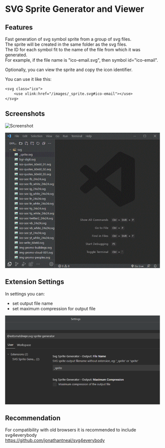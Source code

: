 # SVG Sprite Generator and Viewer

## Features

Fast generation of svg symbol sprite from a group of svg files.  
The sprite will be created in the same folder as the svg files.  
The ID for each symbol fit to the name of the file from which it was generated.  
For example, if the file name is "ico-email.svg", then symbol id="ico-email".

Optionally, you can view the sprite and copy the icon identifier. 

You can use it like this:
```
<svg class="ico">
    <use xlink:href="/images/_sprite.svg#ico-email"></use>
</svg>
```


## Screenshots

![Screenshot](https://raw.githubusercontent.com/smatDnepr/SVG-Sprite-Generator/master/images/capture.gif)


![Screenshot](https://raw.githubusercontent.com/smatDnepr/SVG-Sprite-Generator/master/images/capture-viewer.gif)



## Extension Settings

In settings you can:
* set output file name
* set maximum compression for output file

![Image](https://raw.githubusercontent.com/smatDnepr/SVG-Sprite-Generator/master/images/feature-3.png)



## Recommendation

For compatibility with old browsers it is recommended to include svg4everybody  
https://github.com/jonathantneal/svg4everybody





